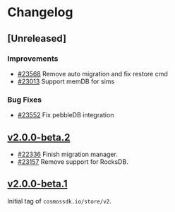 <!--
Guiding Principles:
Changelogs are for humans, not machines.
There should be an entry for every single version.
The same types of changes should be grouped.
Versions and sections should be linkable.
The latest version comes first.
The release date of each version is displayed.
Mention whether you follow Semantic Versioning.
Usage:
Change log entries are to be added to the Unreleased section under the
appropriate stanza (see below). Each entry should ideally include a tag and
the Github issue reference in the following format:
* (<tag>) [#<issue-number>] Changelog message.
Types of changes (Stanzas):
"Features" for new features.
"Improvements" for changes in existing functionality.
"Deprecated" for soon-to-be removed features.
"Bug Fixes" for any bug fixes.
"API Breaking" for breaking exported APIs used by developers building on SDK.
Ref: https://keepachangelog.com/en/1.0.0/
-->

# Changelog

## [Unreleased]

### Improvements
* [#23568](https://github.com/cosmos/cosmos-sdk/pull/23568) Remove auto migration and fix restore cmd
* [#23013](https://github.com/cosmos/cosmos-sdk/pull/23013) Support memDB for sims

### Bug Fixes

* [#23552](https://github.com/cosmos/cosmos-sdk/pull/23552) Fix pebbleDB integration

## [v2.0.0-beta.2](https://github.com/cosmos/cosmos-sdk/releases/tag/store/v2.0.0-beta.2)

* [#22336](https://github.com/cosmos/cosmos-sdk/pull/22336) Finish migration manager.
* [#23157](https://github.com/cosmos/cosmos-sdk/pull/23157) Remove support for RocksDB.

## [v2.0.0-beta.1](https://github.com/cosmos/cosmos-sdk/releases/tag/store/v2.0.0-beta.1)

Initial tag of `cosmossdk.io/store/v2`.
